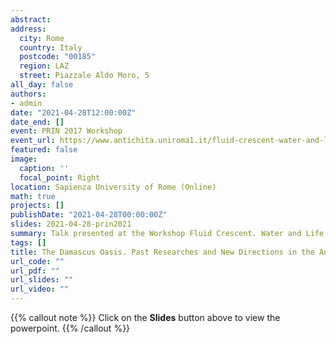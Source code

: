 ```yaml
---
abstract: 
address:
  city: Rome
  country: Italy
  postcode: "00185"
  region: LAZ
  street: Piazzale Aldo Moro, 5
all_day: false
authors:
- admin
date: "2021-04-28T12:00:00Z"
date_end: []
event: PRIN 2017 Workshop
event_url: https://www.antichita.uniroma1.it/fluid-crescent-water-and-life-societies-ancient-near-east
featured: false
image:
  caption: ''
  focal_point: Right
location: Sapienza University of Rome (Online)
math: true
projects: []
publishDate: "2021-04-28T00:00:00Z"
slides: 2021-04-28-prin2021
summary: Talk presented at the Workshop Fluid Crescent. Water and Life in the Societies of the Ancient Near East.
tags: []
title: The Damascus Oasis. Past Researches and New Directions in the Analysis of Archaeological Settlement Patterns
url_code: ""
url_pdf: ""
url_slides: ""
url_video: ""
---
```


{{% callout note %}}
Click on the **Slides** button above to view the powerpoint.
{{% /callout %}}